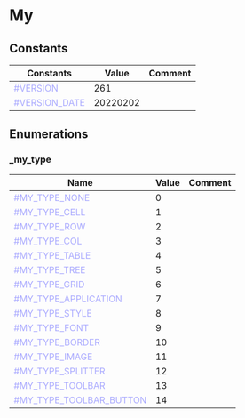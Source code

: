 
# My

## Constants

|Constants|Value|Comment|
| --- | --- | --- |
|<span style="color:#AAAAFF">\#VERSION</span>| 261||
|<span style="color:#AAAAFF">\#VERSION\_DATE</span>| 20220202||


## Enumerations


### \_my\_type
|Name|Value|Comment|
| --- | --- | --- |
|<span style="color:#AAAAFF">\#MY\_TYPE\_NONE</span>|0||
|<span style="color:#AAAAFF">\#MY\_TYPE\_CELL</span>|1||
|<span style="color:#AAAAFF">\#MY\_TYPE\_ROW</span>|2||
|<span style="color:#AAAAFF">\#MY\_TYPE\_COL</span>|3||
|<span style="color:#AAAAFF">\#MY\_TYPE\_TABLE</span>|4||
|<span style="color:#AAAAFF">\#MY\_TYPE\_TREE</span>|5||
|<span style="color:#AAAAFF">\#MY\_TYPE\_GRID</span>|6||
|<span style="color:#AAAAFF">\#MY\_TYPE\_APPLICATION</span>|7||
|<span style="color:#AAAAFF">\#MY\_TYPE\_STYLE</span>|8||
|<span style="color:#AAAAFF">\#MY\_TYPE\_FONT</span>|9||
|<span style="color:#AAAAFF">\#MY\_TYPE\_BORDER</span>|10||
|<span style="color:#AAAAFF">\#MY\_TYPE\_IMAGE</span>|11||
|<span style="color:#AAAAFF">\#MY\_TYPE\_SPLITTER</span>|12||
|<span style="color:#AAAAFF">\#MY\_TYPE\_TOOLBAR</span>|13||
|<span style="color:#AAAAFF">\#MY\_TYPE\_TOOLBAR\_BUTTON</span>|14||


